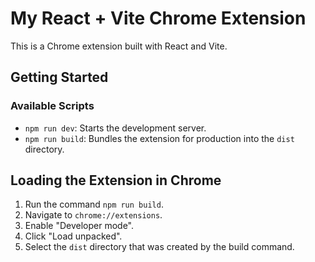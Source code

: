 # My React + Vite Chrome Extension

This is a Chrome extension built with React and Vite.

## Getting Started

### Available Scripts

- `npm run dev`: Starts the development server.
- `npm run build`: Bundles the extension for production into the `dist` directory.

## Loading the Extension in Chrome

1.  Run the command `npm run build`.
2.  Navigate to `chrome://extensions`.
3.  Enable "Developer mode".
4.  Click "Load unpacked".
5.  Select the `dist` directory that was created by the build command.
